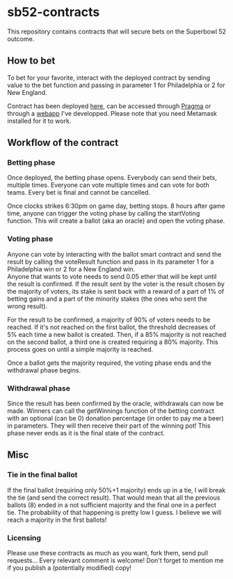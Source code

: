 # sb52-contracts

This repository contains contracts that will secure bets on the Superbowl 52 outcome.

## How to bet

To bet for your favorite, interact with the deployed contract by sending value to the bet function
and passing in parameter 1 for Philadelphia or 2 for New England. <br>

Contract has been deployed [here](https://etherscan.io/address/0xa4ec44afee34feffbae5ce4218d3c06ebd70455e), can be accessed through [Pragma](https://etherscan.io/address/0xa4ec44afee34feffbae5ce4218d3c06ebd70455e) or through a [webapp](https://ethereum-sb52.herokuapp.com/) I've developped. Please note that you need Metamask installed for it to work. <br>

## Workflow of the contract

### Betting phase

Once deployed, the betting phase opens. Everybody can send their bets, multiple times. Everyone can vote multiple times and can vote for both teams. Every bet is final and cannot be cancelled.

Once clocks strikes 6:30pm on game day, betting stops. 8 hours after game time, anyone can trigger the voting phase by calling the startVoting function. This will create a ballot (aka an oracle) and open the voting phase.

### Voting phase

Anyone can vote by interacting with the ballot smart contract and send the result by calling the voteResult function and pass in its parameter 1 for a Philadelphia win or 2 for a New England win. <br> Anyone that wants to vote needs to send 0.05 ether that will be kept until the result is confirmed. If the result sent by the voter is the result chosen by the majority of voters, its stake is sent back with a reward of a part of 1% of betting gains and a part of the minority stakes (the ones who sent the wrong result). <br>

For the result to be confirmed, a majority of 90% of voters needs to be reached. If it's not reached on the first ballot, the threshold decreases of 5% each time a new ballot is created. Then, if a 85% majority is not reached on the second ballot, a third one is created requiring a 80% majority. This process goes on until a simple majority is reached. <br>

Once a ballot gets the majority required, the voting phase ends and the withdrawal phase begins.

### Withdrawal phase

Since the result has been confirmed by the oracle, withdrawals can now be made. Winners can call the getWinnings function of the betting contract with an optional (can be 0) donation percentage (in order to pay me a beer) in parameters. They will then receive their part of the winning pot! This phase never ends as it is the final state of the contract.

## Misc

### Tie in the final ballot

If the final ballot (requiring only 50%+1 majority) ends up in a tie, I will break the tie (and send the correct result). That would mean that all the previous ballots (8) ended in a not sufficient majority and the final one in a perfect tie. The probability of that happening is pretty low I guess. I believe we will reach a majority in the first ballots!

### Licensing

Please use these contracts as much as you want, fork them, send pull requests... Every relevant comment is welcome! Don't forget to mention me if you publish a (potentially modified) copy!
